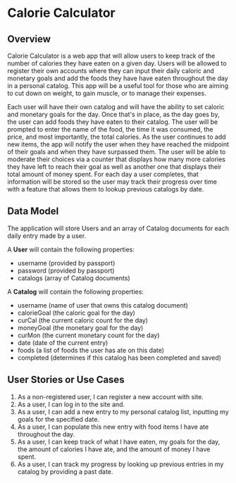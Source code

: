 # Calorie Calculator

## Overview

Calorie Calculator is a web app that will allow users to keep track of the number of calories they have eaten on a given day. 
Users will be allowed to register their own accounts where they can input their daily caloric and 
monetary goals and add the foods they have have eaten throughout the day in a personal catalog. 
This app will be a useful tool for those who are aiming to cut down on weight, to gain muscle, or to manage their expenses.

Each user will have their own catalog and will have the ability to set caloric and monetary goals for the day. 
Once that's in place, 
as the day goes by, the user can add foods they have eaten to their catalog. The user will be prompted to enter the name
of the food, the time it was consumed, the price, and most importantly, the total calories. As the user continues 
to add new items, the app will notify the user when they have reached the midpoint of their goals and when they have surpassed them. The user will be able to moderate their choices via a counter that displays how many 
more calories they have left to reach their goal as well as another one that displays their total amount of money spent.
For each day a user completes, that information will be stored so the user may
track their progress over time with a feature that allows them to lookup previous catalogs by date.

## Data Model

The application will store Users and an array of Catalog documents for each daily entry made by a user.

A **User** will contain the following properties:
- username (provided by passport)
- password (provided by passport)
- catalogs (array of Catalog documents)

A **Catalog** will contain the following properties:
- username (name of user that owns this catalog document)
- calorieGoal (the caloric goal for the day)
- curCal (the current caloric count for the day)
- moneyGoal (the monetary goal for the day)
- curMon (the current monetary count for the day)
- date (date of the current entry)
- foods (a list of foods the user has ate on this date)
- completed (determines if this catalog has been completed and saved)

## User Stories or Use Cases

1. As a non-registered user, I can register a new account with site.
2. As a user, I can log in to the site and.
3. As a user, I can add a new entry to my personal catalog list, inputting my goals for the specified date.
4. As a user, I can populate this new entry with food items I have ate throughout the day.
5. As a user, I can keep track of what I have eaten, my goals for the day, the amount of calories I
have ate, and the amount of money I have spent.
6. As a user, I can track my progress by looking up previous entries in my catalog by providing a past date.
